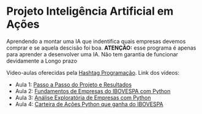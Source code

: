 # Projeto Inteligência Artificial em Ações

Aprendendo a montar uma IA que indentifica quais empresas devemos comprar e se aquela descisão foi boa.
**ATENÇÃO:** esse programa é apenas para aprender a desenvolver uma IA. Não tem garantia de funcionar devidamente a Longo prazo

Video-aulas oferecidas pela [Hashtag Programação](https://www.youtube.com/channel/UCafFexaRoRylOKdzGBU6Pgg).
Link dos vídeos: 

- Aula 1: [Passo a Passo do Projeto e Resultados](https://www.youtube.com/watch?v=NrXoxWpVUR0&list=PLpdAy0tYrnKw4UVhAdP7rMf01wI_AOcHE&index=1)
- Aula 2: [Fundamentos de Empresas do IBOVESPA com Python](https://www.youtube.com/watch?v=NrXoxWpVUR0&list=PLpdAy0tYrnKw4UVhAdP7rMf01wI_AOcHE&index=2)
- Aula 3: [Análise Exploratória de Empresas com Python](https://www.youtube.com/watch?v=NrXoxWpVUR0&list=PLpdAy0tYrnKw4UVhAdP7rMf01wI_AOcHE&index=3)
- Aula 4: [Carteira de Ações Python que ganha do IBOVESPA](https://www.youtube.com/watch?v=6Lv5F1C340Y&list=PLpdAy0tYrnKw4UVhAdP7rMf01wI_AOcHE&index=4)
